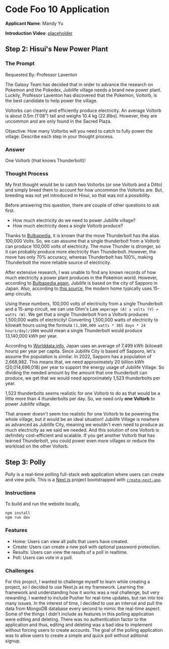 # Code Foo 10 Application

**Applicant Name**: Mandy Yu

**Introduction Video**: [placeholder]()

## Step 2: Hisui's New Power Plant

### The Prompt 
Requested By: Professor Laventon

The Galaxy Team has decided that in order to advance the research on Pokemon and the Pokedex, Jubilife village needs a brand new power plant. Luckily, Professor Laventon has discovered that the Pokemon, Voltorb, is the best candidate to help power the village.

Voltorbs can cleanly and efficiently produce electricity. An average Voltorb is about 0.5m (1'08") tall and weighs 10.4 kg (22.8lbs). However, they are uncommon and are only found in the Sacred Plaza.

Objective: How many Voltorbs will you need to catch to fully power the village. Describe each step in your thought process.

###  Answer
One Voltorb (that knows Thunderbolt)!

### Thought Process

My first thought would be to catch two Voltorbs (or one Voltorb and a Ditto) and simply breed them to account for how uncommon the Voltorbs are. But, breeding was not yet introduced in Hisui, so that was not a possibility. 

Before answering this question, there are couple of other questions to ask first.
- How much electricity do we need to power Jubilife village?
- How much electricity does a single Voltorb produce?

Thanks to [Bulbapedia](https://bulbapedia.bulbagarden.net/wiki/Thunderbolt_(move)), it is known that the move Thunderbolt has the alias 100,000 Volts. So, we can assume that a single thunderbolt from a Voltorb can produce 100,000 volts of electricity. The move Thunder is stronger, so it can probably produce more electricity than Thunderbolt. However, the move has only 70% accuracy, whereas Thunderbolt has 100%, making Thunderbolt the more reliable source of electricity. 

After extensive research, I was unable to find any known records of how much electricity a power plant produces in the Pokemon world. However, according to [Bulbapedia again](https://bulbapedia.bulbagarden.net/wiki/Jubilife_Village), Jubilife is based on the city of Sapporo in Japan. Also, according to [this source](https://www.thespruce.com/calculate-safe-electrical-load-capacities-1152361#:~:text=A%20relationship%20principle%20known%20as,amps%20x%20120%2Dvolts%20%3D%202%2C400), the modern home typically uses 15-amp circuits. 

Using these numbers, 100,000 volts of electricity from a single Thunderbolt and a 15-amp circuit, we can use Ohm's Law `amperage (A) x volts (V) = watts (W)`. We get that a single Thunderbolt from a Voltorb produces 1,500,000 watts of electricity! Converting 1,500,000 watts of electricity to kilowatt hours using the formula `(1,500,000 watts * 365 days * 24 hours/day)/1000` would mean a single Thunderbolt would produce 13,140,000 kWh per year. 


According to [Worlddata.info](https://www.worlddata.info/asia/japan/energy-consumption.php), Japan uses an average of 7,499 kWh (kilowatt hours) per year per capita. Since Jubilife City is based off Sapporo, let's assume the population is similar. In 2022, Sapporo has a population of 2,668,982. This means that, we need approximately 20 billion kWh (20,014,696,018) per year to support the energy usage of Jubilife Village. So dividing the needed amount by the amount that one thunderbolt can produce, we get that we would need approximately 1,523 thunderbolts per year.

1,523 thunderbolts seems realistic for one Voltorb to do as that would be a little more than 4 thunderbolts per day. So, we need only **one Voltorb** to power Jubilife village. 

That answer doesn't seem too realistic for one Voltorb to be powering the whole village, but it would be an ideal situation! Jubilife Village is nowhere as advanced as Jubilife City, meaning we wouldn't even need to produce as much electricity as we said we needed. And this solution of one Voltorb is definitely cost-efficient and scalable. If you get another Voltorb that has learned Thunderbolt, you could power even more villages or reduce the workload on the other Voltorb. 

## Step 3: Polly

Polly is a real-time polling full-stack web application where users can create and view polls. This is a [Next.js](https://nextjs.org/) project bootstrapped with [`create-next-app`](https://github.com/vercel/next.js/tree/canary/packages/create-next-app).

### Instructions
To build and run the website locally, 
```
npm install
npm run dev
```

### Features
- Home: Users can view all polls that users have created.
- Create: Users can create a new poll with optional password protection.
- Results: Users can view the results of a poll in realtime.
- Poll: Users can vote in a poll.

### Challenges
For this project, I wanted to challenge myself to learn while creating a project, so I decided to use Next.js as my framework. Learning the framework and understanding how it works was a real challenge, but very rewarding. I wanted to include Pusher for real-time updates, but ran into too many issues. In the interest of time, I decided to use an interval and pull the data from MongoDB database every second to mimic the real-time aspect. Some of the things I didn't include as features in this polling application were editing and deleting. There was no authentication factor to the application and thus, editing and deleting was a bad idea to implement without forcing users to create accounts. The goal of the polling application was to allow users to create a simple and quick poll without aditional signup.
